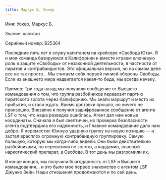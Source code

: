 ```yaml
---
title: Маркус Б. Уокер
---
```


Имя: Уокер, Маркус Б. 

Звание: капитан

Серийный номер: B25364

Последние пять лет я служу капитаном на крейсере «Свобода Юта». Я и моя команда базируемся в Калифорнии и вместе играем ключевую роль в защите «Свободы» от незаконной деятельности, в частности от пиратов и контрабандистов. Это официальная версия, но на самом деле все не так просто... Мы считаем себя первой линией обороны Свободы. Если из внешнего мира надвигается какая-то беда, мы всегда начеку. 

Пример: Три года назад мы получили сообщение от Высшего командования о том, что группа разбойников перевозит партию пиратского золота через Калифорнию. Мы знали маршрут и место их прибытия, и стали ждать. Время доставки прошло, но ничего не произошло. Внезапно я получил зашифрованное сообщение от агента LSF о том, что наша разведка ошиблась. Агент дал нам новые координаты. Сначала я был скептичен, но проверка безопасности агента подтвердила его надежность, и Главное командование дало нам добро. Я переместил Южную ударную группу на новую позицию — и застал врасплох огромную контрабандную группировку. Самую большую, которую мы когда-либо видели. Они были действительно разбойниками, но перевозили не золото, а кардамин, опасный наркотический препарат, в Свободе. В тот день мы разгромили их.

В конце концов, мы получили благодарность от LSF и Высшего командования... и это было мое первое знакомство с агентом LSF Джунко Зейн. Наши отношения продолжаются и по сей день.
